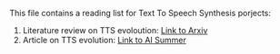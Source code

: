 This file contains a reading list for Text To Speech Synthesis porjects:
1. Literature review on TTS evoloution: [Link to Arxiv](https://arxiv.org/pdf/2106.15561.pdf)
2. Article on TTS evolution: [Link to AI Summer](https://theaisummer.com/text-to-speech/)
